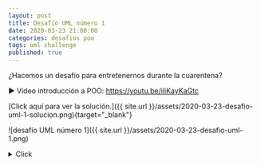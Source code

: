```yaml
---
layout: post
title: Desafío UML número 1
date: 2020-03-23 21:00:00
categories: desafios poo
tags: uml challenge
published: true
---
```


¿Hacemos un desafío para entretenernos durante la cuarentena?

▶️ Video introducción a POO: https://youtu.be/iliKayKaGtc

[Click aquí para ver la solución.]({{ site.url }}/assets/2020-03-23-desafio-uml-1-solucion.png){target="_blank"}

![desafío UML número 1]({{ site.url }}/assets/2020-03-23-desafio-uml-1.png)



<details><summary>Click</summary>

<p>![desafío UML número 1]({{ site.url }}/assets/2020-03-23-desafio-uml-1-solucion.png)</p></details>
